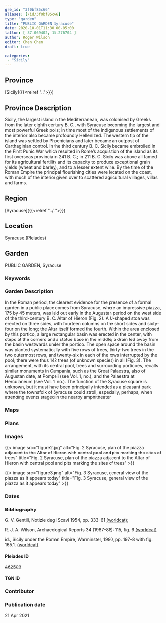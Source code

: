 ```yaml
---
gre_id: "3f0bf85c66"
aliases: [/id/3f0bf85c66]
type: "garden"
title: "PUBLIC GARDEN Syracuse"
date: 2020-10-01T11:30:00-05:00
latlon: [ 37.069402, 15.276704 ]
author: Roger Wilson
editor: Chen Chen
draft: true

categories:
 - "Sicily"
---
```


## Province

[Sicily]({{<relref "..">}})

## Province Description
Sicily, the largest island in the Mediterranean, was colonised by Greeks from the later eighth century B. C., with Syracuse becoming the largest and most powerful Greek polis; in time most of the indigenous settlements of the interior also became profoundly Hellenized. The western tip of the island was settled by Phoenicians and later became an outpost of Carthaginian control. In the third century B. C. Sicily became embroiled in the First Punic War which resulted in Rome’s acquisition of the island as its first overseas provincia in 241 B. C.; in 211 B. C. Sicily was above all famed for its agricultural fertility and its capacity to produce exceptional grain yields (wheat and barley), and to a lesser extent wine. By the time of the Roman Empire the principal flourishing cities were located on the coast, with much of the interior given over to scattered agricultural villages, villas and farms.

## Region

[Syracuse]({{<relref "../..">}})

<!--### Sublocation Description-->

<!-- DESCRIPTION -->


## Location

[Syracuse (Pleiades)](https://pleiades.stoa.org/places/462503)

<!--### Location Description-->

<!-- LEAVE THIS BLANK FOR NOW -->

<!--## Sublocation-->

<!--
[AREA WITHIN LOCATION, LIKE “PALATINE HILL”](GEOREFERENCE LINK)
A sublocation is any area larger than an individual garden, but located within a location. I would always try to include a link to a controlled vocabulary here if possible. This ID may well be different from the Garden ID, e.g., Pompeii versus a Garden in one of the houses which has its own Pleiades ID.
-->

<!--### Sublocation Description-->

<!-- DESCRIPTION -->

## Garden

PUBLIC GARDEN, Syracuse

### Keywords

<!-- [urban villas](#) -->


### Garden Description

In the Roman period, the clearest evidence for the presence of a formal garden in a public place comes from Syracuse, where an impressive piazza, 175 by 45 meters, was laid out early in the Augustan period on the west side of the third-century B. C. Altar of Hieron (Fig. 2). A U-shaped stoa was erected on three sides, with fourteen columns on the short sides and sixty-four on the long; the Altar itself formed the fourth. Within the area enclosed by this portico, a large rectangular basin was erected in the center, with steps at the corners and a statue base in the middle; a drain led away from the basin westwards under the portico. The open space around the basin was planted systematically with five rows of trees, thirty-two trees in the two outermost rows, and twenty-six in each of the rows interrupted by the pool; there were thus 142 trees (of unknown species) in all (Fig. 3). The arrangement, with its central pool, trees and surrounding porticoes, recalls similar monuments in Campania, such as the Great Palaestra, also of Augustan date, at Pompeii (see Vol. 1, no.), and the Palaestra at Herculaneum (see Vol. 1, no.). The function of the Syracuse square is unknown, but it must have been principally intended as a pleasant park where the townsfolk of Syracuse could stroll, especially, perhaps, when attending events staged in the nearby amphitheater.

### Maps

<!--
{{< image src="FILENAME" alt="ALT_TEXT" title="CAPTION" >}}
-->

### Plans

<!--{{< image src="cologne_atrium_plan1_EUR_GI_ColClaAA_Ah_carroll.jpg" alt="Plan of the Atrium House at Colonia Claudia Ara Agrippinensium (Cologne); rights statement" title="Plan 1: Plan of the so-called 'atrium house' with an apsidal pool (P) in its garden courtyard (G). Adapted from Precht 1971, fig. 2. (Rights statement)" >}}-->

### Images

{{< image src="figure2.jpg" alt="Fig. 2  Syracuse, plan of the piazza adjacent to the Altar of Hieron with central pool and pits marking the sites of trees" title="Fig. 2  Syracuse, plan of the piazza adjacent to the Altar of Hieron with central pool and pits marking the sites of trees" >}}

{{< image src="figure3.png" alt="Fig. 3  Syracuse, general view of the piazza as it appears today" title="Fig. 3  Syracuse, general view of the piazza as it appears today" >}}

### Dates


### Bibliography


G. V. Gentili, Notizie degli Scavi 1954, pp. 333–61 [(worldcat)](https://cornell.on.worldcat.org/oclc/1646037);

R. J. A. Wilson, Archaeological Reports 34 (1987–88):  115, fig. 6 [(worldcat)]()

id., Sicily under the Roman Empire, Warminster, 1990, pp. 197–8  with fig. 165.1. [(worldcat)](http://www.worldcat.org/oclc/608028740)

<!--#### Periodo ID-->

<!-- [PERIODO_ID](https://pleiades.stoa.org/places/PLEIADES_ID) -->

#### Pleiades ID

[462503](https://pleiades.stoa.org/places/462503)

#### TGN ID


### Contributor


### Publication date

21 Apr 2021


<!--### Related articles-->

<!-- Links to other related articles. Leave blank for now -->